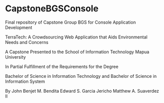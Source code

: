 # CapstoneBGSConsole
<p>Final repository of Capstone Group BGS for Console Application Development</p>

<p>TerraTech: A Crowdsourcing Web Application that Aids Environmental Needs and Concerns</p>
<p>A Capstone Presented to the School of Information Technology Mapua University</p>
<p>In Partial Fulfillment of the Requirements for the Degree</p>
<p>Bachelor of Science in Information Technology and Bachelor of Science in Information System</p>


By
John Benjet M. Bendita
Edward S. Garcia
Jericho Matthew A. Suaverdez II

